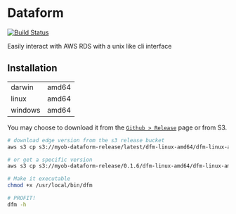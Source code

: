 # Dataform

[![Build Status](https://travis-ci.org/MYOB-Technology/dataform.svg?branch=master)](https://travis-ci.org/MYOB-Technology/dataform)

Easily interact with AWS RDS with a unix like cli interface

## Installation

|         |       |
|---------|-------|
| darwin  | amd64 |
| linux   | amd64 |
| windows | amd64 |

You may choose to download it from the [`Github > Release`](https://github.com/MYOB-Technology/dataform/releases) page or from S3.

```bash
# download edge version from the s3 release bucket
aws s3 cp s3://myob-dataform-release/latest/dfm-linux-amd64/dfm-linux-amd64 /usr/local/bin/dfm

# or get a specific version
aws s3 cp s3://myob-dataform-release/0.1.6/dfm-linux-amd64/dfm-linux-amd64 /usr/local/bin/dfm

# Make it executable
chmod +x /usr/local/bin/dfm

# PROFIT!
dfm -h
```
